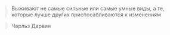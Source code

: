 >Выживают не самые сильные или самые умные виды, а те, которые лучше других приспосабливаются к изменениям

>Чарльз Дарвин